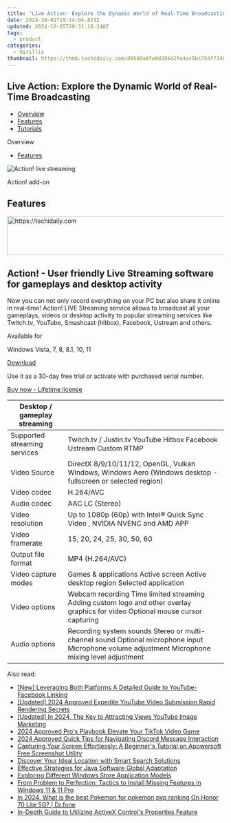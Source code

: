 ```yaml
---
title: "Live Action: Explore the Dynamic World of Real-Time Broadcasting"
date: 2024-10-01T19:14:04.821Z
updated: 2024-10-05T20:31:16.240Z
tags:
  - product
categories:
  - mirillis
thumbnail: https://thmb.techidaily.com/d9580a0fe0d295d2fe4ac5bc754f7348af6d4884ba16ea4dee8b131acea9d9aa.jpg
---
```


## Live Action: Explore the Dynamic World of Real-Time Broadcasting

* [Overview](https://tools.techidaily.com/mirillis/products/)
* [Features](https://tools.techidaily.com/mirillis/products/)
* [Tutorials](https://tools.techidaily.com/mirillis/products/)

Overview

* [Features](https://tools.techidaily.com/mirillis/products/)

![Action! live streaming](https://mirillis.com/res/old/media/images/action_live_box.png) 

Action! add-on 

## Features

<!-- affiliate ads begin -->
<a href="https://aligracehair.sjv.io/c/5597632/2006933/19272" target="_top" id="2006933">
  <img src="//a.impactradius-go.com/display-ad/19272-2006933" border="0" alt="https://techidaily.com" width="728" height="90"/>
</a>
<img height="0" width="0" src="https://aligracehair.sjv.io/i/5597632/2006933/19272" style="position:absolute;visibility:hidden;" border="0" />
<!-- affiliate ads end -->

## Action! - User friendly Live Streaming software for gameplays and desktop activity

Now you can not only record everything on your PC but also share it online in real-time! Action! LIVE Streaming service allows to broadcast all your gameplays, videos or desktop activity to popular streaming services like Twitch.tv, YouTube, Smashcast (hitbox), Facebook, Ustream and others.

Available for

Windows Vista, 7, 8, 8.1, 10, 11

[Download](https://tools.techidaily.com/mirillis/products/) 

Use it as a 30-day free trial or activate with purchased serial number.

[Buy now - Lifetime license](https://tools.techidaily.com/mirillis/products/) 

| Desktop / gameplay **streaming** |                                                                                                                                                 |
| -------------------------------- | ----------------------------------------------------------------------------------------------------------------------------------------------- |
| Supported streaming services     | Twitch.tv / Justin.tv YouTube Hitbox Facebook Ustream Custom RTMP                                                                               |
| Video Source                     | DirectX 8/9/10/11/12, OpenGL, Vulkan Windows, Windows Aero (Windows desktop - fullscreen or selected region)                                    |
| Video codec                      | H.264/AVC                                                                                                                                       |
| Audio codec                      | AAC LC (Stereo)                                                                                                                                 |
| Video resolution                 | Up to 1080p (60p) with Intel® Quick Sync Video , NVIDIA NVENC and AMD APP                                                                       |
| Video framerate                  | 15, 20, 24, 25, 30, 50, 60                                                                                                                      |
| Output file format               | MP4 (H.264/AVC)                                                                                                                                 |
| Video capture modes              | Games & applications Active screen Active desktop region Selected application                                                                   |
| Video options                    | Webcam recording Time limited streaming Adding custom logo and other overlay graphics for video Optional mouse cursor capturing                 |
| Audio options                    | Recording system sounds Stereo or multi-channel sound Optional microphone input Microphone volume adjustment Microphone mixing level adjustment |

<ins class="adsbygoogle"
     style="display:block"
     data-ad-format="autorelaxed"
     data-ad-client="ca-pub-7571918770474297"
     data-ad-slot="1223367746"></ins>

<ins class="adsbygoogle"
     style="display:block"
     data-ad-client="ca-pub-7571918770474297"
     data-ad-slot="8358498916"
     data-ad-format="auto"
     data-full-width-responsive="true"></ins>

<span class="atpl-alsoreadstyle">Also read:</span>
<div><ul>
<li><a href="https://youtube-tips.techidaily.com/everaging-both-platforms-a-detailed-guide-to-youtube-facebook-linking/"><u>[New] Leveraging Both Platforms A Detailed Guide to YouTube-Facebook Linking</u></a></li>
<li><a href="https://facebook-video-share.techidaily.com/updated-2024-approved-expedite-youtube-video-submission-rapid-rendering-secrets/"><u>[Updated] 2024 Approved Expedite YouTube Video Submission Rapid Rendering Secrets</u></a></li>
<li><a href="https://youtube-lab.techidaily.com/ed-in-2024-the-key-to-attracting-views-youtube-image-marketing/"><u>[Updated] In 2024, The Key to Attracting Views YouTube Image Marketing</u></a></li>
<li><a href="https://extra-skills.techidaily.com/2024-approved-pros-playbook-elevate-your-tiktok-video-game/"><u>2024 Approved Pro's Playbook Elevate Your TikTok Video Game</u></a></li>
<li><a href="https://discord-videos.techidaily.com/2024-approved-quick-tips-for-navigating-discord-message-interaction/"><u>2024 Approved Quick Tips for Navigating Discord Message Interaction</u></a></li>
<li><a href="https://fox-useful.techidaily.com/capturing-your-screen-effortlessly-a-beginners-tutorial-on-apowersoft-free-screenshot-utility/"><u>Capturing Your Screen Effortlessly: A Beginner's Tutorial on Apowersoft Free Screenshot Utility</u></a></li>
<li><a href="https://fox-useful.techidaily.com/discover-your-ideal-location-with-smart-search-solutions/"><u>Discover Your Ideal Location with Smart Search Solutions</u></a></li>
<li><a href="https://fox-useful.techidaily.com/effective-strategies-for-java-software-global-adaptation/"><u>Effective Strategies for Java Software Global Adaptation</u></a></li>
<li><a href="https://fox-useful.techidaily.com/exploring-different-windows-store-application-models/"><u>Exploring Different Windows Store Application Models</u></a></li>
<li><a href="https://win11.techidaily.com/from-problem-to-perfection-tactics-to-install-missing-features-in-windows-11-and-11-pro/"><u>From Problem to Perfection: Tactics to Install Missing Features in Windows 11 & 11 Pro</u></a></li>
<li><a href="https://pokemon-go-android.techidaily.com/in-2024-what-is-the-best-pokemon-for-pokemon-pvp-ranking-on-honor-70-lite-5g-drfone-by-drfone-virtual-android/"><u>In 2024, What is the best Pokemon for pokemon pvp ranking On Honor 70 Lite 5G? | Dr.fone</u></a></li>
<li><a href="https://fox-useful.techidaily.com/in-depth-guide-to-utilizing-activex-controls-properties-feature/"><u>In-Depth Guide to Utilizing ActiveX Control's Properties Feature</u></a></li>
</ul></div>

